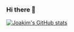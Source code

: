 ### Hi there 👋

<!--
**JoakimJohnsson/JoakimJohnsson** is a ✨ _special_ ✨ repository because its `README.md` (this file) appears on your GitHub profile.

Here are some ideas to get you started:

- 🔭 I’m currently working on ...
- 🌱 I’m currently learning ...
- 👯 I’m looking to collaborate on ...
- 🤔 I’m looking for help with ...
- 💬 Ask me about ...
- 📫 How to reach me: ...
- 😄 Pronouns: ...
- ⚡ Fun fact: ...
-->

[![Joakim's GitHub stats](https://github-readme-stats.vercel.app/api?username=JoakimJohnsson)](https://github.com/JoakimJohnsson/github-readme-stats)
